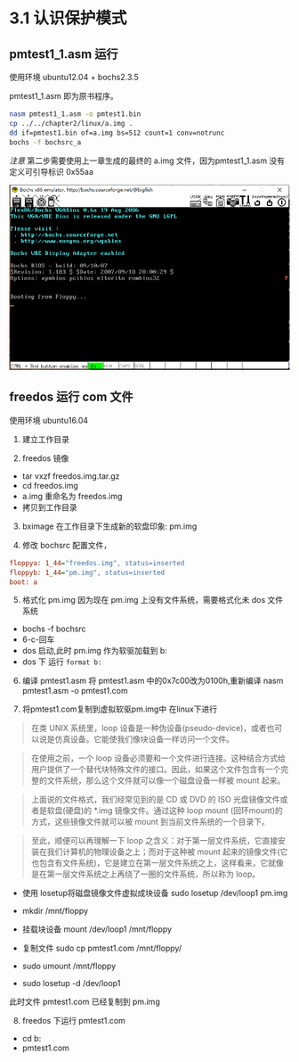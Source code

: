 # 3.1 认识保护模式

## pmtest1_1.asm 运行

使用环境 ubuntu12.04 + bochs2.3.5

pmtest1_1.asm 即为原书程序。

```bash
nasm pmtest1_1.asm -o pmtest1.bin
cp ../../chapter2/linux/a.img .
dd if=pmtest1.bin of=a.img bs=512 count=1 conv=notrunc
bochs -f bochsrc_a
```

*注意* 第二步需要使用上一章生成的最终的 a.img 文件，因为pmtest1_1.asm 没有定义可引导标识 0x55aa

![](chapter_2_in_to_protect_mode.png)

## freedos 运行 com 文件

使用环境 ubuntu16.04

1. 建立工作目录

2. freedos 镜像
  - tar vxzf freedos.img.tar.gz
  - cd freedos.img
  - a.img 重命名为 freedos.img
  - 拷贝到工作目录

3. bximage 在工作目录下生成新的软盘印象: pm.img

4. 修改 bochsrc 配置文件，

```ini
floppya: 1_44="freedos.img", status=inserted
floppyb: 1_44="pm.img", status=inserted
boot: a
```
5. 格式化 pm.img
  因为现在 pm.img 上没有文件系统，需要格式化未 dos 文件系统
  - bochs  -f  bochsrc
  - 6-c-回车
  - dos 启动,此时 pm.img 作为软驱加载到 b:
  - dos 下 运行 `format b:`

6. 编译 pmtest1.asm
  将 pmtest1.asm 中的0x7c00改为0100h,重新编译
  nasm pmtest1.asm -o pmtest1.com

7. 将pmtest1.com复制到虚拟软驱pm.img中 在linux下进行
  >  在类 UNIX 系统里，loop 设备是一种伪设备(pseudo-device)，或者也可以说是仿真设备。它能使我们像块设备一样访问一个文件。

  >  在使用之前，一个 loop 设备必须要和一个文件进行连接。这种结合方式给用户提供了一个替代块特殊文件的接口。因此，如果这个文件包含有一个完整的文件系统，那么这个文件就可以像一个磁盘设备一样被 mount 起来。

  > 上面说的文件格式，我们经常见到的是 CD 或 DVD 的 ISO 光盘镜像文件或者是软盘(硬盘)的 *.img 镜像文件。通过这种 loop mount (回环mount)的方式，这些镜像文件就可以被 mount 到当前文件系统的一个目录下。

  > 至此，顺便可以再理解一下 loop 之含义：对于第一层文件系统，它直接安装在我们计算机的物理设备之上；而对于这种被 mount 起来的镜像文件(它也包含有文件系统)，它是建立在第一层文件系统之上，这样看来，它就像是在第一层文件系统之上再绕了一圈的文件系统，所以称为 loop。 

  - 使用 losetup将磁盘镜像文件虚拟成块设备
    sudo losetup /dev/loop1 pm.img
  
  - mkdir /mnt/floppy

  - 挂载块设备
    mount /dev/loop1 /mnt/floppy

  - 复制文件
    sudo cp pmtest1.com /mnt/floppy/
  
  - sudo umount /mnt/floppy

  - sudo losetup -d /dev/loop1 

  此时文件 pmtest1.com 已经复制到 pm.img

8. freedos 下运行 pmtest1.com
  - cd b:
  - pmtest1.com

